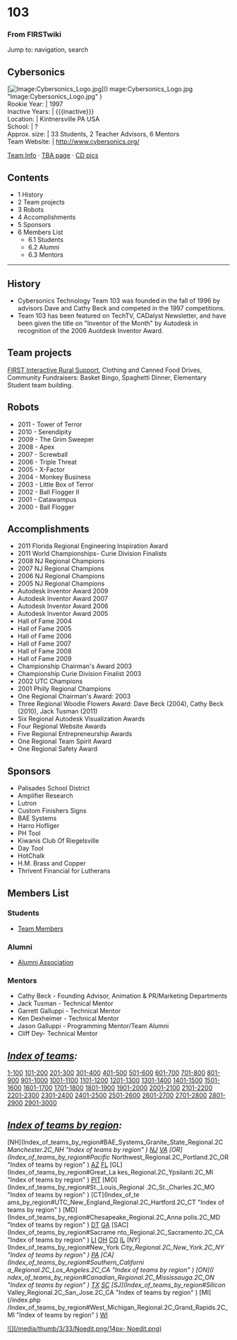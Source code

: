 
# 103

### From FIRSTwiki

Jump to: navigation, search

Cybersonics  
---  
[![Image:Cybersonics_Logo.jpg](/media/1/12/Cybersonics_Logo.jpg)](I
mage:Cybersonics_Logo.jpg "Image:Cybersonics_Logo.jpg" )  
Rookie Year: | 1997  
Inactive Years: | {{{inactive}}}  
Location: | Kintnersville PA USA  
School: | ?  
Approx. size: | 33 Students, 2 Teacher Advisors, 6 Mentors  
Team Website: | <http://www.cybersonics.org/>  
  
[Team Info](http://frclinks.appspot.com/t/103
"http://frclinks.appspot.com/t/103" ) · [TBA
page](http://www.thebluealliance.com/team/103
"http://www.thebluealliance.com/team/103" ) · [CD
pics](http://www.chiefdelphi.com/media/photos/tags/frc103
"http://www.chiefdelphi.com/media/photos/tags/frc103" )  
  
## Contents

  * 1 History
  * 2 Team projects
  * 3 Robots
  * 4 Accomplishments
  * 5 Sponsors
  * 6 Members List
    * 6.1 Students
    * 6.2 Alumni
    * 6.3 Mentors  
---  
  

## History

  * Cybersonics Technology Team 103 was founded in the fall of 1996 by advisors Dave and Cathy Beck and competed in the 1997 competitions. 
  * Team 103 has been featured on TechTV, CADalyst Newsletter, and have been given the title on "Inventor of the Month" by Autodesk in recognition of the 2006 Auotdesk Inventor Award. 


## Team projects

[FIRST Interactive Rural
Support](http://www.cybersonics.org/cybersonics/rural/index.htm
"http://www.cybersonics.org/cybersonics/rural/index.htm" ), Clothing and
Canned Food Drives, Community Fundraisers: Basket Bingo, Spaghetti Dinner,
Elementary Student team building.


## Robots

  * 2011 - Tower of Terror 
  * 2010 - Serendipity 
  * 2009 - The Grim Sweeper 
  * 2008 - Apex 
  * 2007 - Screwball 
  * 2006 - Triple Threat 
  * 2005 - X-Factor 
  * 2004 - Monkey Business 
  * 2003 - Little Box of Terror 
  * 2002 - Ball Flogger II 
  * 2001 - Catawampus 
  * 2000 - Ball Flogger 


## Accomplishments

  * 2011 Florida Regional Engineering Inspiration Award 
  * 2011 World Championships- Curie Division Finalists 
  * 2008 NJ Regional Champions 
  * 2007 NJ Regional Champions 
  * 2006 NJ Regional Champions 
  * 2005 NJ Regional Champions 
  * Autodesk Inventor Award 2009 
  * Autodesk Inventor Award 2007 
  * Autodesk Inventor Award 2006 
  * Autodesk Inventor Award 2005 
  * Hall of Fame 2004 
  * Hall of Fame 2005 
  * Hall of Fame 2006 
  * Hall of Fame 2007 
  * Hall of Fame 2008 
  * Hall of Fame 2009 
  * Championship Chairman's Award 2003 
  * Championship Curie Division Finalist 2003 
  * 2002 UTC Champions 
  * 2001 Philly Regional Champions 
  * One Regional Chairman's Award: 2003 
  * Three Regional Woodie Flowers Award: Dave Beck (2004), Cathy Beck (2010), Jack Tusman (2011) 
  * Six Regional Autodesk Visualization Awards 
  * Four Regional Website Awards 
  * Five Regional Entrepreneurship Awards 
  * One Regional Team Spirit Award 
  * One Regional Safety Award 


## Sponsors

  * Palisades School District 
  * Amplifier Research 
  * Lutron 
  * Custom Finishers Signs 
  * BAE Systems 
  * Harro Hofliger 
  * PH Tool 
  * Kiwanis Club Of Riegelsville 
  * Day Tool 
  * HotChalk 
  * H.M. Brass and Copper 
  * Thrivent Financial for Lutherans 


## Members List


### Students

  * [Team Members](http://www.cybersonics.org/cybersonics/team.html "http://www.cybersonics.org/cybersonics/team.html" )


### Alumni

  * [Alumni Association](http://qsp.cybersonics.org/cyberalumni/Home.html "http://qsp.cybersonics.org/cyberalumni/Home.html" )


### Mentors

  * Cathy Beck - Founding Advisor, Animation &amp; PR/Marketing Departments 
  * Jack Tusman - Technical Mentor 
  * Garrett Galluppi - Technical Mentor 
  * Ken Dexheimer - Technical Mentor 
  * Jason Galluppi - Programming Mentor/Team Alumni 
  * Cliff Dey- Technical Mentor 

  

_[Index of teams](Index_of_teams "Index of teams" ):_  
---  
  
[1-100](Index_of_teams#1-100 "Index of teams" )
[101-200](Index_of_teams#101-200 "Index of teams" )
[201-300](Index_of_teams#201-300 "Index of teams" )
[301-400](Index_of_teams#301-400 "Index of teams" )
[401-500](Index_of_teams#401-500 "Index of teams" )
[501-600](Index_of_teams#501-600 "Index of teams" )
[601-700](Index_of_teams#601-700 "Index of teams" )
[701-800](Index_of_teams#701-800 "Index of teams" )
[801-900](Index_of_teams#801-900 "Index of teams" )
[901-1000](Index_of_teams#901-1000 "Index of teams" )
[1001-1100](Index_of_teams#1001-1100 "Index of teams" )
[1101-1200](Index_of_teams#1101-1200 "Index of teams" )
[1201-1300](Index_of_teams#1201-1300 "Index of teams" )
[1301-1400](Index_of_teams#1301-1400 "Index of teams" )
[1401-1500](Index_of_teams#1401-1500 "Index of teams" )
[1501-1600](Index_of_teams#1501-1600 "Index of teams" )
[1601-1700](Index_of_teams#1601-1700 "Index of teams" )
[1701-1800](Index_of_teams#1701-1800 "Index of teams" )
[1801-1900](Index_of_teams#1801-1900 "Index of teams" )
[1901-2000](Index_of_teams#1901-2000 "Index of teams" )
[2001-2100](Index_of_teams#2001-2100 "Index of teams" )
[2101-2200](Index_of_teams#2101-2200 "Index of teams" )
[2201-2300](Index_of_teams#2201-2300 "Index of teams" )
[2301-2400](Index_of_teams#2301-2400 "Index of teams" )
[2401-2500](Index_of_teams#2401-2500 "Index of teams" )
[2501-2600](Index_of_teams#2501-2600 "Index of teams" )
[2601-2700](Index_of_teams#2601-2700 "Index of teams" )
[2701-2800](Index_of_teams#2701-2800 "Index of teams" )
[2801-2900](Index_of_teams#2801-2900 "Index of teams" )
[2901-3000](Index_of_teams#2901-3000 "Index of teams" )  
  
_[Index of teams by region](Index_of_teams_by_region "Index of
teams by region" ):_  
---  
  
[NH](Index_of_teams_by_region#BAE_Systems_Granite_State_Regional.2C
_Manchester.2C_NH "Index of teams by region" )
[NJ](Index_of_teams_by_region#New_Jersey_Regional.2C_Trenton.2C_NJ
"Index of teams by region" )
[VA](Index_of_teams_by_region#NASA.2FVCU_Regional.2C_Richmond.2C_VA
"Index of teams by region" ) [OR](Index_of_teams_by_region#Pacific_
Northwest_Regional.2C_Portland.2C_OR "Index of teams by region" )
[AZ](Index_of_teams_by_region#Arizona_Regional.2C_Phoenix.2C_AZ
"Index of teams by region" )
[FL](Index_of_teams_by_region#Florida_Regional.2C_Orlando.2C_FL
"Index of teams by region" ) [GL](Index_of_teams_by_region#Great_La
kes_Regional.2C_Ypsilanti.2C_MI "Index of teams by region" ) [PIT](
Index_of_teams_by_region#Pittsburgh_Regional.2C_Pittsburgh.2C_PA "Index of
teams by region" ) [MO](Index_of_teams_by_region#St._Louis_Regional
.2C_St._Charles.2C_MO "Index of teams by region" ) [CT](Index_of_te
ams_by_region#UTC_New_England_Regional.2C_Hartford.2C_CT "Index of teams by
region" ) [MD](Index_of_teams_by_region#Chesapeake_Regional.2C_Anna
polis.2C_MD "Index of teams by region" )
[DT](Index_of_teams_by_region#Detroit_Regional.2C_Detroit.2C_MI
"Index of teams by region" )
[GA](Index_of_teams_by_region#Peachtree_Regional.2C_Duluth.2C_GA
"Index of teams by region" ) [SAC](Index_of_teams_by_region#Sacrame
nto_Regional.2C_Sacramento.2C_CA "Index of teams by region" ) [LI](
Index_of_teams_by_region#SBPLI_Long_Island_Regional.2C_Brentwood.2C_NY "Index
of teams by region" )
[OH](Index_of_teams_by_region#Buckeye_Regional.2C_Cleveland.2C_OH
"Index of teams by region" )
[CO](Index_of_teams_by_region#Colorado_Regional.2C_Denver.2C_CO
"Index of teams by region" )
[IL](Index_of_teams_by_region#Midwest_Regional.2C_Evanston.2C_IL
"Index of teams by region" ) [NY](Index_of_teams_by_region#New_York
_City_Regional.2C_New_York.2C_NY "Index of teams by region" ) [PA](
Index_of_teams_by_region#Philadelphia_Regional.2C_Philadelphia.2C_PA "Index of
teams by region" ) [CA](Index_of_teams_by_region#Southern_Californi
a_Regional.2C_Los_Angeles.2C_CA "Index of teams by region" ) [ON](I
ndex_of_teams_by_region#Canadian_Regional.2C_Mississauga.2C_ON "Index of teams
by region" )
[TX](Index_of_teams_by_region#Lone_Star_Regional.2C_Houston.2C_TX
"Index of teams by region" )
[SC](Index_of_teams_by_region#Palmetto_Regional.2C_Columbia.2C_SC
"Index of teams by region" ) [SJ](Index_of_teams_by_region#Silicon_
Valley_Regional.2C_San_Jose.2C_CA "Index of teams by region" ) [MI](/index.php
/Index_of_teams_by_region#West_Michigan_Regional.2C_Grand_Rapids.2C_MI "Index
of teams by region" )
[WI](Index_of_teams_by_region#Wisconsin_Regional.2C_Milwaukee.2C_WI
"Index of teams by region" )  
  
[![](/media/thumb/3/33/Noedit.png/14px-
Noedit.png)](Image:Noedit.png "" )

